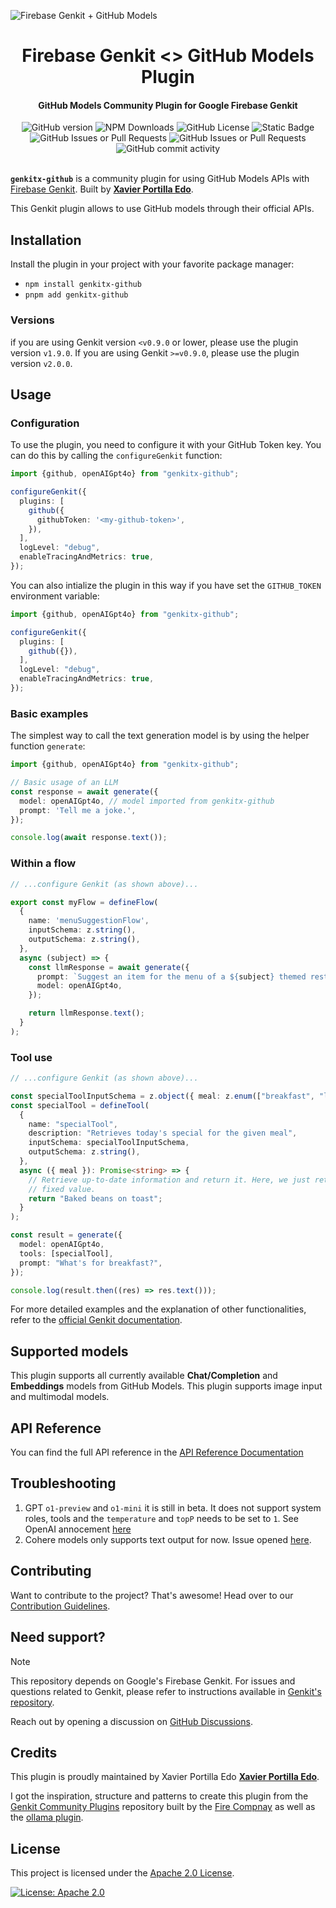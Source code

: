 ![Firebase Genkit + GitHub Models](https://github.com/xavidop/genkitx-github/blob/main/assets/genkit-github.png?raw=true)

<h1 align="center">
   Firebase Genkit <> GitHub Models Plugin
</h1>

<h4 align="center">GitHub Models Community Plugin for Google Firebase Genkit</h4>

<div align="center">
   <img alt="GitHub version" src="https://img.shields.io/github/v/release/xavidop/genkitx-github">
   <img alt="NPM Downloads" src="https://img.shields.io/npm/dw/genkitx-github">
   <img alt="GitHub License" src="https://img.shields.io/github/license/xavidop/genkitx-github">
   <img alt="Static Badge" src="https://img.shields.io/badge/yes-a?label=maintained">
</div>

<div align="center">
   <img alt="GitHub Issues or Pull Requests" src="https://img.shields.io/github/issues/xavidop/genkitx-github?color=blue">
   <img alt="GitHub Issues or Pull Requests" src="https://img.shields.io/github/issues-pr/xavidop/genkitx-github?color=blue">
   <img alt="GitHub commit activity" src="https://img.shields.io/github/commit-activity/m/xavidop/genkitx-github">
</div>

</br>

**`genkitx-github`** is a community plugin for using GitHub Models APIs with
[Firebase Genkit](https://github.com/firebase/genkit). Built by [**Xavier Portilla Edo**](https://github.com/xavidop).

This Genkit plugin allows to use GitHub models through their official APIs.

## Installation

Install the plugin in your project with your favorite package manager:

- `npm install genkitx-github`
- `pnpm add genkitx-github`

### Versions

if you are using Genkit version `<v0.9.0` or lower, please use the plugin version `v1.9.0`. If you are using Genkit `>=v0.9.0`, please use the plugin version `v2.0.0`.

## Usage

### Configuration

To use the plugin, you need to configure it with your GitHub Token key. You can do this by calling the `configureGenkit` function:

```typescript
import {github, openAIGpt4o} from "genkitx-github";

configureGenkit({
  plugins: [
    github({
      githubToken: '<my-github-token>',
    }),
  ],
  logLevel: "debug",
  enableTracingAndMetrics: true,
});
```

You can also intialize the plugin in this way if you have set the `GITHUB_TOKEN` environment variable:

```typescript
import {github, openAIGpt4o} from "genkitx-github";

configureGenkit({
  plugins: [
    github({}),
  ],
  logLevel: "debug",
  enableTracingAndMetrics: true,
});
```

### Basic examples

The simplest way to call the text generation model is by using the helper function `generate`:

```typescript
import {github, openAIGpt4o} from "genkitx-github";

// Basic usage of an LLM
const response = await generate({
  model: openAIGpt4o, // model imported from genkitx-github
  prompt: 'Tell me a joke.',
});

console.log(await response.text());
```

### Within a flow

```typescript
// ...configure Genkit (as shown above)...

export const myFlow = defineFlow(
  {
    name: 'menuSuggestionFlow',
    inputSchema: z.string(),
    outputSchema: z.string(),
  },
  async (subject) => {
    const llmResponse = await generate({
      prompt: `Suggest an item for the menu of a ${subject} themed restaurant`,
      model: openAIGpt4o,
    });

    return llmResponse.text();
  }
);
```

### Tool use

```typescript
// ...configure Genkit (as shown above)...

const specialToolInputSchema = z.object({ meal: z.enum(["breakfast", "lunch", "dinner"]) });
const specialTool = defineTool(
  {
    name: "specialTool",
    description: "Retrieves today's special for the given meal",
    inputSchema: specialToolInputSchema,
    outputSchema: z.string(),
  },
  async ({ meal }): Promise<string> => {
    // Retrieve up-to-date information and return it. Here, we just return a
    // fixed value.
    return "Baked beans on toast";
  }
);

const result = generate({
  model: openAIGpt4o,
  tools: [specialTool],
  prompt: "What's for breakfast?",
});

console.log(result.then((res) => res.text()));
```

For more detailed examples and the explanation of other functionalities, refer to the [official Genkit documentation](https://firebase.google.com/docs/genkit/get-started).

## Supported models

This plugin supports all currently available **Chat/Completion** and **Embeddings** models from GitHub Models. This plugin supports image input and multimodal models.

## API Reference

You can find the full API reference in the [API Reference Documentation](https://xavidop.github.io/genkitx-github/)

## Troubleshooting

1. GPT `o1-preview` and `o1-mini` it is still in beta. It does not support system roles, tools and the `temperature` and `topP` needs to be set to `1`. See OpenAI annocement [here](https://openai.com/index/introducing-openai-o1-preview/)
2. Cohere models only supports text output for now. Issue opened [here](https://github.com/orgs/community/discussions/142364).

## Contributing

Want to contribute to the project? That's awesome! Head over to our [Contribution Guidelines](https://github.com/xavidop/genkitx-github/blob/main/CONTRIBUTING.md).

## Need support?

> [!NOTE]  
> This repository depends on Google's Firebase Genkit. For issues and questions related to Genkit, please refer to instructions available in [Genkit's repository](https://github.com/firebase/genkit).

Reach out by opening a discussion on [GitHub Discussions](https://github.com/xavidop/genkitx-github/discussions).

## Credits

This plugin is proudly maintained by Xavier Portilla Edo [**Xavier Portilla Edo**](https://github.com/xavidop).

I got the inspiration, structure and patterns to create this plugin from the [Genkit Community Plugins](https://github.com/TheFireCo/genkit-plugins) repository built by the [Fire Compnay](https://github.com/TheFireCo) as well as the [ollama plugin](https://firebase.google.com/docs/genkit/plugins/ollama).

## License

This project is licensed under the [Apache 2.0 License](https://github.com/xavidop/genkitx-github/blob/main/LICENSE).

[![License: Apache 2.0](https://img.shields.io/badge/License-Apache%202%2E0-lightgrey.svg)](https://github.com/xavidop/genkitx-github/blob/main/LICENSE)
